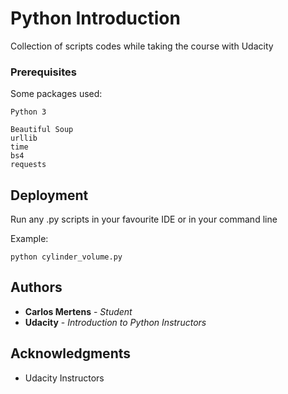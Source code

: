 # Python Introduction

Collection of scripts codes while taking the course with Udacity

### Prerequisites

Some packages used:

```
Python 3

Beautiful Soup
urllib
time
bs4
requests
```

## Deployment

Run any .py scripts in your favourite IDE or in your command line

Example:
```
python cylinder_volume.py
```

## Authors

* **Carlos Mertens** - *Student*
* **Udacity** - *Introduction to Python Instructors*

## Acknowledgments

* Udacity Instructors
